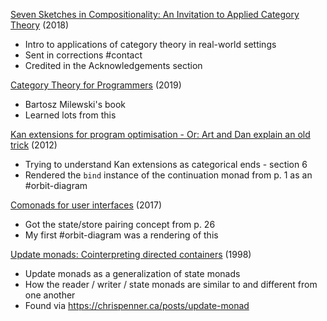 [Seven Sketches in Compositionality: An Invitation to Applied Category Theory](https://arxiv.org/abs/1803.05316) (2018)
* Intro to applications of category theory in real-world settings
* Sent in corrections #contact
* Credited in the Acknowledgements section

[Category Theory for Programmers](https://github.com/hmemcpy/milewski-ctfp-pdf) (2019)
* Bartosz Milewski's book
* Learned lots from this

[Kan extensions for program optimisation - Or: Art and Dan explain an old trick](https://www.cs.ox.ac.uk/ralf.hinze/Kan.pdf) (2012)
* Trying to understand Kan extensions as categorical ends - section 6
* Rendered the `bind` instance of the continuation monad from p. 1 as an #orbit-diagram

[Comonads for user interfaces](https://arthurxavierx.github.io/ComonadsForUIs.pdf) (2017)
* Got the state/store pairing concept from p. 26
* My first #orbit-diagram was a rendering of this

[Update monads: Cointerpreting directed containers](https://danel.ahman.ee/papers/types13postproc.pdf) (1998)
* Update monads as a generalization of state monads
* How the reader / writer / state monads are similar to and different from one another
* Found via https://chrispenner.ca/posts/update-monad

